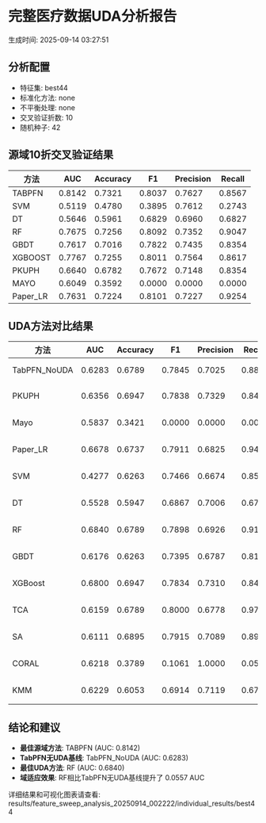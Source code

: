 # 完整医疗数据UDA分析报告

生成时间: 2025-09-14 03:27:51

## 分析配置

- 特征集: best44
- 标准化方法: none
- 不平衡处理: none
- 交叉验证折数: 10
- 随机种子: 42

## 源域10折交叉验证结果

| 方法 | AUC | Accuracy | F1 | Precision | Recall |
|------|-----|----------|----|-----------| -------|
| TABPFN | 0.8142 | 0.7321 | 0.8037 | 0.7627 | 0.8567 |
| SVM | 0.5119 | 0.4780 | 0.3895 | 0.7612 | 0.2743 |
| DT | 0.5646 | 0.5961 | 0.6829 | 0.6960 | 0.6827 |
| RF | 0.7675 | 0.7256 | 0.8092 | 0.7352 | 0.9047 |
| GBDT | 0.7617 | 0.7016 | 0.7822 | 0.7435 | 0.8354 |
| XGBOOST | 0.7767 | 0.7255 | 0.8011 | 0.7564 | 0.8617 |
| PKUPH | 0.6640 | 0.6782 | 0.7672 | 0.7148 | 0.8354 |
| MAYO | 0.6049 | 0.3592 | 0.0000 | 0.0000 | 0.0000 |
| Paper_LR | 0.7631 | 0.7224 | 0.8101 | 0.7227 | 0.9254 |

## UDA方法对比结果

| 方法 | AUC | Accuracy | F1 | Precision | Recall | 类型 |
|------|-----|----------|----|-----------| -------|------|
| TabPFN_NoUDA | 0.6283 | 0.6789 | 0.7845 | 0.7025 | 0.8880 | TabPFN基线 |
| PKUPH | 0.6356 | 0.6947 | 0.7838 | 0.7329 | 0.8474 | 传统基线 |
| Mayo | 0.5837 | 0.3421 | 0.0000 | 0.0000 | 0.0000 | 传统基线 |
| Paper_LR | 0.6678 | 0.6737 | 0.7911 | 0.6825 | 0.9429 | 传统基线 |
| SVM | 0.4277 | 0.6263 | 0.7466 | 0.6674 | 0.8558 | 机器学习基线 |
| DT | 0.5528 | 0.5947 | 0.6867 | 0.7006 | 0.6795 | 机器学习基线 |
| RF | 0.6840 | 0.6789 | 0.7898 | 0.6926 | 0.9192 | 机器学习基线 |
| GBDT | 0.6176 | 0.6263 | 0.7395 | 0.6787 | 0.8160 | 机器学习基线 |
| XGBoost | 0.6800 | 0.6947 | 0.7834 | 0.7310 | 0.8487 | 机器学习基线 |
| TCA | 0.6159 | 0.6789 | 0.8000 | 0.6778 | 0.9760 | UDA方法 |
| SA | 0.6111 | 0.6895 | 0.7915 | 0.7089 | 0.8960 | UDA方法 |
| CORAL | 0.6218 | 0.3789 | 0.1061 | 1.0000 | 0.0560 | UDA方法 |
| KMM | 0.6229 | 0.6053 | 0.6914 | 0.7119 | 0.6720 | UDA方法 |

## 结论和建议

- **最佳源域方法**: TABPFN (AUC: 0.8142)
- **TabPFN无UDA基线**: TabPFN_NoUDA (AUC: 0.6283)
- **最佳UDA方法**: RF (AUC: 0.6840)
- **域适应效果**: RF相比TabPFN无UDA基线提升了 0.0557 AUC

详细结果和可视化图表请查看: results/feature_sweep_analysis_20250914_002222/individual_results/best44